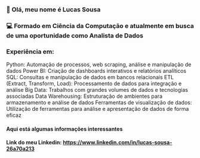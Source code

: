 ### 👋 Olá, meu nome é Lucas Sousa
### 💻 Formado em Ciência da Computação e atualmente em busca de uma oportunidade como Analista de Dados
### Experiência em:

Python: Automação de processos, web scraping, análise e manipulação de dados
Power BI: Criação de dashboards interativos e relatórios analíticos
SQL: Consultas e manipulação de dados em bancos relacionais
ETL (Extract, Transform, Load): Processamento de dados para integração e análise
Big Data: Trabalhos com grandes volumes de dados e tecnologias associadas
Data Warehousing: Estruturação de ambientes para armazenamento e análise de dados
Ferramentas de visualização de dados: Utilização de ferramentas para análise e apresentação de dados de forma eficaz

#### Aqui está algumas informações interessantes

#### Link do meu Linkedin: https://www.linkedin.com/in/lucas-sousa-26a70a213
